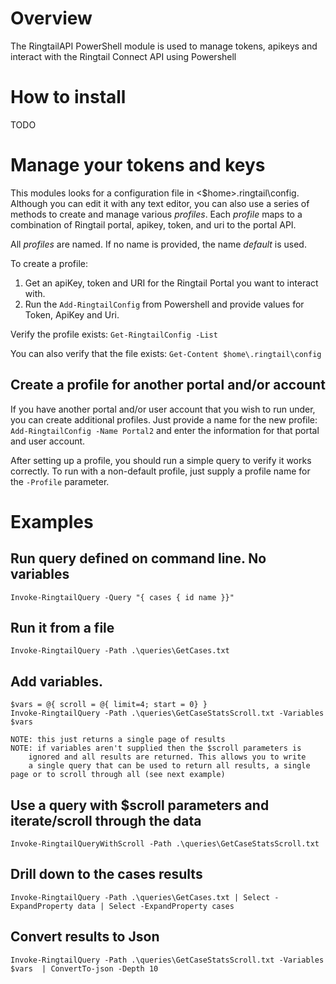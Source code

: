 # Overview
The RingtailAPI PowerShell module is used to manage tokens, apikeys and interact with the Ringtail Connect API using Powershell

# How to install
TODO

# Manage your tokens and keys
This modules looks for a configuration file in <$home>\.ringtail\config. Although you can edit it with any text editor, you can also use a series of methods to create and manage various *profiles*. Each *profile* maps to a combination of Ringtail portal, apikey, token, and uri to the portal API. 

All *profiles* are named. If no name is provided, the name *default* is used. 

To create a profile:
1. Get an apiKey, token and URI for the Ringtail Portal you want to interact with.
2. Run the `Add-RingtailConfig` from Powershell and provide values for Token, ApiKey and Uri.

Verify the profile exists:  `Get-RingtailConfig -List`

You can also verify that the file exists: `Get-Content $home\.ringtail\config`

## Create a profile for another portal and/or account
If you have another portal and/or user account that you wish to run under, you can create additional profiles. Just provide a name for the new profile:
`Add-RingtailConfig -Name Portal2` and enter the information for that portal and user account. 

After setting up a profile, you should run a simple query to verify it works correctly. To run with a non-default profile, just supply a profile name for the `-Profile` parameter. 

# Examples 
## Run query defined on command line. No variables
    Invoke-RingtailQuery -Query "{ cases { id name }}"

## Run it from a file
    Invoke-RingtailQuery -Path .\queries\GetCases.txt

## Add variables. 
    $vars = @{ scroll = @{ limit=4; start = 0} }
    Invoke-RingtailQuery -Path .\queries\GetCaseStatsScroll.txt -Variables $vars

	NOTE: this just returns a single page of results
	NOTE: if variables aren't supplied then the $scroll parameters is 
		ignored and all results are returned. This allows you to write
		a single query that can be used to return all results, a single page or to scroll through all (see next example)

## Use a query with $scroll parameters and iterate/scroll through the data 
    Invoke-RingtailQueryWithScroll -Path .\queries\GetCaseStatsScroll.txt

## Drill down to the cases results
    Invoke-RingtailQuery -Path .\queries\GetCases.txt | Select -ExpandProperty data | Select -ExpandProperty cases 

## Convert results to Json
    Invoke-RingtailQuery -Path .\queries\GetCaseStatsScroll.txt -Variables $vars  | ConvertTo-json -Depth 10